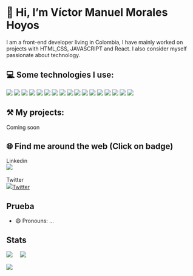# 👋 Hi, I’m Víctor Manuel Morales Hoyos

I am a front-end developer living in Colombia, I have mainly worked on projects with HTML,CSS, JAVASCRIPT and React. I also consider myself passionate about technology.

## 💻 Some technologies I use:
![](https://img.shields.io/badge/HTML5-E34F26?style=for-the-badge&logo=html5&logoColor=white)
![](https://img.shields.io/badge/CSS3-1572B6?style=for-the-badge&logo=css3&logoColor=white)
![](https://img.shields.io/badge/JavaScript-323330?style=for-the-badge&logo=javascript&logoColor=F7DF1E)
![](https://img.shields.io/badge/GIT-E44C30?style=for-the-badge&logo=git&logoColor=white)
![](https://img.shields.io/badge/TypeScript-007ACC?style=for-the-badge&logo=typescript&logoColor=white)
![](https://img.shields.io/badge/React-20232A?style=for-the-badge&logo=react&logoColor=61DAFB)
![](https://img.shields.io/badge/Tailwind_CSS-38B2AC?style=for-the-badge&logo=tailwind-css&logoColor=white)
![](https://img.shields.io/badge/Bootstrap-563D7C?style=for-the-badge&logo=bootstrap&logoColor=white)
![](https://img.shields.io/badge/Sass-CC6699?style=for-the-badge&logo=sass&logoColor=white)
![](https://img.shields.io/badge/json-5E5C5C?style=for-the-badge&logo=json&logoColor=white)
![](https://img.shields.io/badge/prettier-1A2C34?style=for-the-badge&logo=prettier&logoColor=F7BA3E)
![](https://img.shields.io/badge/Canva-%2300C4CC.svg?&style=for-the-badge&logo=Canva&logoColor=white)
![](https://img.shields.io/badge/Figma-F24E1E?style=for-the-badge&logo=figma&logoColor=white)
![](https://img.shields.io/badge/Adobe%20Illustrator-FF9A00?style=for-the-badge&logo=adobe%20illustrator&logoColor=white)
![](https://img.shields.io/badge/Adobe%20Lightroom-31A8FF?style=for-the-badge&logo=Adobe%20Lightroom&logoColor=white)
![](https://img.shields.io/badge/Miro-F7C922?style=for-the-badge&logo=Miro&logoColor=050036)
![](https://img.shields.io/badge/Linux-FCC624?style=for-the-badge&logo=linux&logoColor=black)

## ⚒️   My projects:

Coming soon 

## 🌐 Find me around the web (Click on badge)
<section>
  <p>Linkedin</>
  </br>
  <a href="https://www.linkedin.com/in/victorpahomo"><img src="https://img.shields.io/badge/linkedin-%230077B5.svg?&style=for-the-badge&logo=linkedin&logoColor=white" /></a>&nbsp;&nbsp;&nbsp;&nbsp;
  <p>Twitter</>
  </br>
  <a href="https://twitter.com/moralesvictorr"><img src="https://img.shields.io/badge/twitter-%231DA1F2.svg?&style=for-the-badge&logo=twitter&logoColor=white" />Twitter</a>&nbsp;&nbsp;&nbsp;&nbsp;
</section>

## Prueba
- 😄 Pronouns: ...

## Stats

<section>
  <img src="https://github-readme-stats.vercel.app/api/top-langs/?username=victorpahomo&theme=blue-green" />  
  &nbsp;&nbsp;&nbsp;
  <img src="https://github-readme-stats.vercel.app/api?username=victorpahomo&theme=blue-green" />  
</section>


![](https://img.shields.io/badge/Made%20with-Markdown-1f425f.svg)

